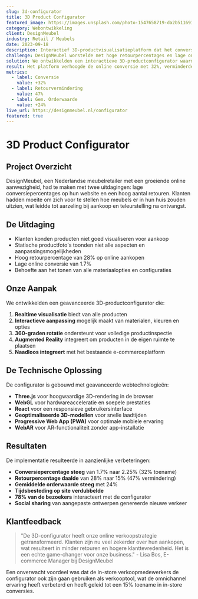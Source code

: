 ```yaml
---
slug: 3d-configurator
title: 3D Product Configurator
featured_image: https://images.unsplash.com/photo-1547658719-da2b51169166?ixlib=rb-1.2.1&auto=format&fit=crop&w=800&q=80
category: Webontwikkeling
client: DesignMeubel
industry: Retail / Meubels
date: 2023-09-18
description: Interactief 3D-productvisualisatieplatform dat het conversiepercentage verhoogt en retouren vermindert voor een meubelretailer.
challenge: DesignMeubel worstelde met hoge retourpercentages en lage online conversies omdat klanten producten niet goed konden visualiseren voor aankoop.
solution: We ontwikkelden een interactieve 3D-productconfigurator waarmee klanten meubels kunnen aanpassen, visualiseren en vanuit elke hoek bekijken voor aankoop.
result: Het platform verhoogde de online conversie met 32%, verminderde retouren met 47% en verhoogde de gemiddelde orderwaarde met 24%.
metrics:
  - label: Conversie
    value: +32%
  - label: Retourvermindering
    value: 47%
  - label: Gem. Orderwaarde
    value: +24%
live_url: https://designmeubel.nl/configurator
featured: true
---
```


# 3D Product Configurator

## Project Overzicht

DesignMeubel, een Nederlandse meubelretailer met een groeiende online aanwezigheid, had te maken met twee uitdagingen: lage conversiepercentages op hun website en een hoog aantal retouren. Klanten hadden moeite om zich voor te stellen hoe meubels er in hun huis zouden uitzien, wat leidde tot aarzeling bij aankoop en teleurstelling na ontvangst.

## De Uitdaging

- Klanten konden producten niet goed visualiseren voor aankoop
- Statische productfoto's toonden niet alle aspecten en aanpassingsmogelijkheden
- Hoog retourpercentage van 28% op online aankopen
- Lage online conversie van 1.7%
- Behoefte aan het tonen van alle materiaalopties en configuraties

## Onze Aanpak

We ontwikkelden een geavanceerde 3D-productconfigurator die:

1. **Realtime visualisatie** biedt van alle producten
2. **Interactieve aanpassing** mogelijk maakt van materialen, kleuren en opties
3. **360-graden rotatie** ondersteunt voor volledige productinspectie
4. **Augmented Reality** integreert om producten in de eigen ruimte te plaatsen
5. **Naadloos integreert** met het bestaande e-commerceplatform

## De Technische Oplossing

De configurator is gebouwd met geavanceerde webtechnologieën:

- **Three.js** voor hoogwaardige 3D-rendering in de browser
- **WebGL** voor hardwareacceleratie en soepele prestaties
- **React** voor een responsieve gebruikersinterface
- **Geoptimaliseerde 3D-modellen** voor snelle laadtijden
- **Progressive Web App (PWA)** voor optimale mobiele ervaring
- **WebAR** voor AR-functionaliteit zonder app-installatie

## Resultaten

De implementatie resulteerde in aanzienlijke verbeteringen:

- **Conversiepercentage steeg** van 1.7% naar 2.25% (32% toename)
- **Retourpercentage daalde** van 28% naar 15% (47% vermindering)
- **Gemiddelde orderwaarde steeg** met 24%
- **Tijdsbesteding op site verdubbelde**
- **78% van de bezoekers** interacteert met de configurator
- **Social sharing** van aangepaste ontwerpen genereerde nieuwe verkeer

## Klantfeedback

> "De 3D-configurator heeft onze online verkoopstrategie getransformeerd. Klanten zijn nu veel zekerder over hun aankopen, wat resulteert in minder retouren en hogere klanttevredenheid. Het is een echte game-changer voor onze business." - Lisa Bos, E-commerce Manager bij DesignMeubel

Een onverwacht voordeel was dat de in-store verkoopmedewerkers de configurator ook zijn gaan gebruiken als verkooptool, wat de omnichannel ervaring heeft verbeterd en heeft geleid tot een 15% toename in in-store conversies.